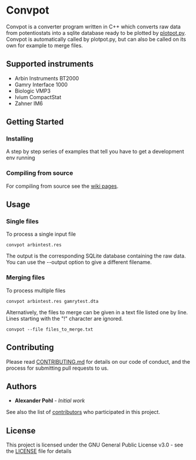 # Convpot

Convpot is a converter program written in C++ which converts raw data from potentiostats into a sqlite database ready to be plotted by [plotpot.py](https://github.com/ahpohl/plotpot). Convpot is automatically called by plotpot.py, but can also be called on its own for example to merge files. 

## Supported instruments

* Arbin Instruments BT2000
* Gamry Interface 1000
* Biologic VMP3
* Ivium CompactStat
* Zahner IM6

## Getting Started

### Installing

A step by step series of examples that tell you have to get a development env running

### Compiling from source

For compiling from source see the [wiki pages](https://github.com/ahpohl/convpot/wiki).

## Usage

### Single files

To process a single input file

`convpot arbintest.res`

The output is the corresponding SQLite database containing the raw data. You can use the --output option to give a different filename.

### Merging files

To process multiple files

`convpot arbintest.res gamrytest.dta`

Alternatively, the files to merge can be given in a text file listed one by line. Lines starting with the "!" character are ignored.

`convpot --file files_to_merge.txt`

## Contributing

Please read [CONTRIBUTING.md](https://github.com/ahpohl/convpot/blob/master/CONTRIBUTING.md) for details on our code of conduct, and the process for submitting pull requests to us.

## Authors

* **Alexander Pohl** - *Initial work*

See also the list of [contributors](https://github.com/ahpohl/convpot/blob/master/contributors) who participated in this project.

## License

This project is licensed under the GNU General Public License v3.0 - see the [LICENSE](LICENSE) file for details
